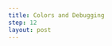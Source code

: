 ```yaml
---
title: Colors and Debugging
step: 12
layout: post
---
```


<script src="https://gist.github.com/madhephaestus/caa5a83187ccc6d43152.js"></script>

